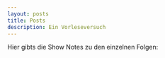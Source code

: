 ```yaml
---
layout: posts
title: Posts
description: Ein Vorleseversuch
---
```


Hier gibts die Show Notes zu den einzelnen Folgen:
